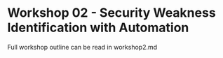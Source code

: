 # Workshop 02 - Security Weakness Identification with Automation
Full workshop outline can be read in workshop2.md
